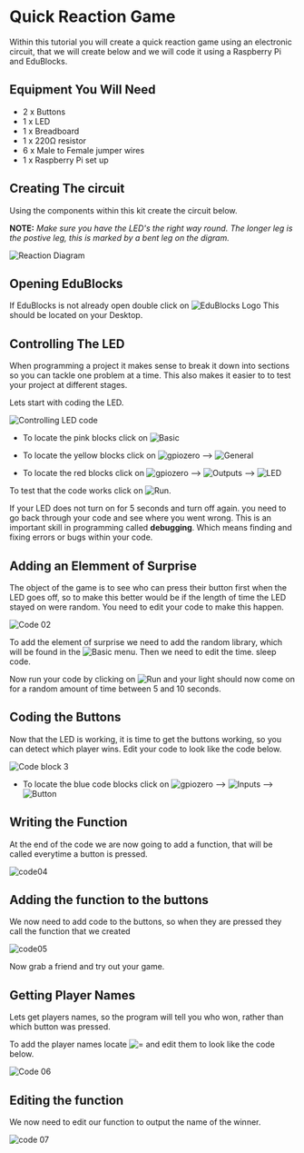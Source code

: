 # Quick Reaction Game
Within this tutorial you will create a quick reaction game using an electronic circuit, that we will create below and we will code it using a Raspberry Pi and EduBlocks.

## Equipment You Will Need

* 2 x Buttons
* 1 x LED
* 1 x Breadboard
* 1 x 220Ω resistor
* 6 x Male to Female jumper wires
* 1 x  Raspberry Pi set up

## Creating The circuit
Using the components within this kit create the circuit below.

**NOTE:** *Make sure you have the LED's the right way round. The longer leg is the postive leg, this is marked by a bent leg on the digram.*

![Reaction Diagram](Images/QuickReaction.png)

<div class="page-break"></div>

## Opening EduBlocks

If EduBlocks is not already open double click on ![EduBlocks Logo](Images/EduBlocks.png) This should be located on your Desktop.

## Controlling The LED
When programming a project it makes sense to break it down into sections so you can tackle one problem at a time. This also makes it easier to to test your project at different stages.

Lets start with coding the LED.

![Controlling LED code](Images/Code01.png)

* To locate the pink blocks click on  ![Basic](Images/Basic.png)

* To locate the yellow blocks click on ![gpiozero](Images/GPIO_Zero.png) --> ![General](Images/General_Zero.png)

* To locate the red blocks click on ![gpiozero](Images/GPIO_Zero.png) --> ![Outputs](Images/Outputs.png) --> ![LED](Images/LED.png)


To test that the code works click on ![Run](Images/Run1.png).

If your LED does not turn on for 5 seconds and turn off again. you need to go back through your code and see where you went wrong. This is an important skill in programming called **debugging**. Which means finding and fixing errors or bugs within your code.

## Adding an Elemment of Surprise
The object of the game is to see who can press their button first when the LED goes off, so to make this better would be if the length of time the LED stayed on were random. You need to edit your code to make this happen.

![Code 02](Images/Code02.png)

To add the element of surprise we need to add the random library, which will be found in the ![Basic](Images/Basic.png) menu. Then we need to edit the time. sleep code.

Now run your code by clicking on ![Run](Images/Run1.png) and your light should now come on for a random amount of time between 5 and 10 seconds.

## Coding the Buttons
Now that the LED is working, it is time to get the buttons working, so you can detect which player wins. Edit your code to look like the code below.

![Code block 3](Images/Code03.png)  

* To locate the blue code blocks click on ![gpiozero](Images/GPIO_Zero.png) --> ![Inputs](Images/Inputs.png) --> ![Button](Images/Button.png)

## Writing the Function
At the end of the code we are now going to add a function, that will be called everytime a button is pressed.

![code04](Images/Code04.png)

## Adding the function to the buttons
We now need to add code to the buttons, so when they are pressed they call the function that we created

![code05](Images/Code05.png)

Now grab a friend and try out your game.

## Getting Player Names
Lets get players names, so the program will tell you who won, rather than which button was pressed.

To add the player names locate ![ = ](Images/Blank.png) and edit them to look like the code below.

![Code 06](Images/Code06.png)

## Editing the function

We now need to edit our function to output the name of the winner.

![code 07](Images/Code07.png)
